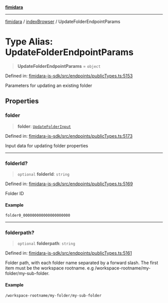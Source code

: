 [**fimidara**](../../README.md)

***

[fimidara](../../modules.md) / [indexBrowser](../README.md) / UpdateFolderEndpointParams

# Type Alias: UpdateFolderEndpointParams

> **UpdateFolderEndpointParams** = `object`

Defined in: [fimidara-js-sdk/src/endpoints/publicTypes.ts:5153](https://github.com/softkave/fimidara/blob/feac071900ab8644442d355e5cb5db9df2f34600/fimidara-js-sdk/src/endpoints/publicTypes.ts#L5153)

Parameters for updating an existing folder

## Properties

### folder

> **folder**: [`UpdateFolderInput`](UpdateFolderInput.md)

Defined in: [fimidara-js-sdk/src/endpoints/publicTypes.ts:5173](https://github.com/softkave/fimidara/blob/feac071900ab8644442d355e5cb5db9df2f34600/fimidara-js-sdk/src/endpoints/publicTypes.ts#L5173)

Input data for updating folder properties

***

### folderId?

> `optional` **folderId**: `string`

Defined in: [fimidara-js-sdk/src/endpoints/publicTypes.ts:5169](https://github.com/softkave/fimidara/blob/feac071900ab8644442d355e5cb5db9df2f34600/fimidara-js-sdk/src/endpoints/publicTypes.ts#L5169)

Folder ID

#### Example

```
folder0_000000000000000000000
```

***

### folderpath?

> `optional` **folderpath**: `string`

Defined in: [fimidara-js-sdk/src/endpoints/publicTypes.ts:5161](https://github.com/softkave/fimidara/blob/feac071900ab8644442d355e5cb5db9df2f34600/fimidara-js-sdk/src/endpoints/publicTypes.ts#L5161)

Folder path, with each folder name separated by a forward slash. The first item must be the workspace rootname. e.g /workspace-rootname/my-folder/my-sub-folder.

#### Example

```
/workspace-rootname/my-folder/my-sub-folder
```
